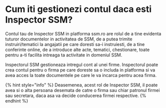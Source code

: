 # Cum iti gestionezi contul daca esti Inspector SSM?

Contul tau de  Inspector SSM in platforma ssm.ro are rolul de a tine evidenta tuturor documentelor in activitatea de SSM,  de a putea trimite instruiri/tematici la angajatii pe care doresti sa-i instruiesti, de a tine conferinte online, de a introduce alte acte, tematici, chestionare, toate pentru a-ti facilita intreaga ta activitate in domeniul SSM. 

Inspectorul SSM gestioneaza intregul cont al unei firme. Inspectorul poate crea contul pentru o firma pe care doreste sa o includa in platforma si va avea acces la toate documentele pe care le va incarca pentru acea firma. 



{% hint style="info" %}
Deasemenea, acest rol de Inspector SSM, il poate avea si o alta persoana desemata de catre o firma sau chiar patronul firmei sau secretara, daca asa va decide conducerea firmei respective.
{% endhint %}

 





  

